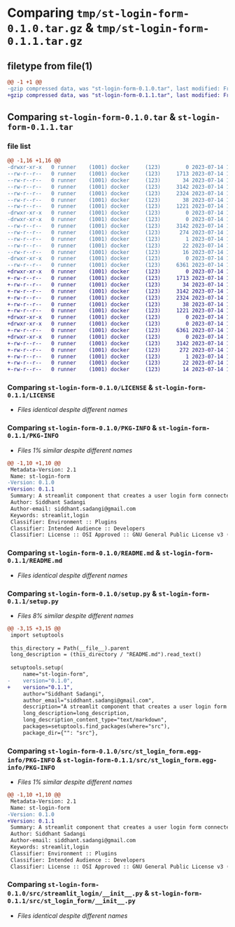 # Comparing `tmp/st-login-form-0.1.0.tar.gz` & `tmp/st-login-form-0.1.1.tar.gz`

## filetype from file(1)

```diff
@@ -1 +1 @@
-gzip compressed data, was "st-login-form-0.1.0.tar", last modified: Fri Jul 14 11:22:49 2023, max compression
+gzip compressed data, was "st-login-form-0.1.1.tar", last modified: Fri Jul 14 11:40:18 2023, max compression
```

## Comparing `st-login-form-0.1.0.tar` & `st-login-form-0.1.1.tar`

### file list

```diff
@@ -1,16 +1,16 @@
-drwxr-xr-x   0 runner    (1001) docker     (123)        0 2023-07-14 11:22:49.395494 st-login-form-0.1.0/
--rw-r--r--   0 runner    (1001) docker     (123)     1713 2023-07-14 11:22:38.000000 st-login-form-0.1.0/LICENSE
--rw-r--r--   0 runner    (1001) docker     (123)       34 2023-07-14 11:22:38.000000 st-login-form-0.1.0/MANIFEST.in
--rw-r--r--   0 runner    (1001) docker     (123)     3142 2023-07-14 11:22:49.395494 st-login-form-0.1.0/PKG-INFO
--rw-r--r--   0 runner    (1001) docker     (123)     2324 2023-07-14 11:22:38.000000 st-login-form-0.1.0/README.md
--rw-r--r--   0 runner    (1001) docker     (123)       38 2023-07-14 11:22:49.395494 st-login-form-0.1.0/setup.cfg
--rw-r--r--   0 runner    (1001) docker     (123)     1221 2023-07-14 11:22:38.000000 st-login-form-0.1.0/setup.py
-drwxr-xr-x   0 runner    (1001) docker     (123)        0 2023-07-14 11:22:49.391494 st-login-form-0.1.0/src/
-drwxr-xr-x   0 runner    (1001) docker     (123)        0 2023-07-14 11:22:49.395494 st-login-form-0.1.0/src/st_login_form.egg-info/
--rw-r--r--   0 runner    (1001) docker     (123)     3142 2023-07-14 11:22:49.000000 st-login-form-0.1.0/src/st_login_form.egg-info/PKG-INFO
--rw-r--r--   0 runner    (1001) docker     (123)      274 2023-07-14 11:22:49.000000 st-login-form-0.1.0/src/st_login_form.egg-info/SOURCES.txt
--rw-r--r--   0 runner    (1001) docker     (123)        1 2023-07-14 11:22:49.000000 st-login-form-0.1.0/src/st_login_form.egg-info/dependency_links.txt
--rw-r--r--   0 runner    (1001) docker     (123)       22 2023-07-14 11:22:49.000000 st-login-form-0.1.0/src/st_login_form.egg-info/requires.txt
--rw-r--r--   0 runner    (1001) docker     (123)       16 2023-07-14 11:22:49.000000 st-login-form-0.1.0/src/st_login_form.egg-info/top_level.txt
-drwxr-xr-x   0 runner    (1001) docker     (123)        0 2023-07-14 11:22:49.395494 st-login-form-0.1.0/src/streamlit_login/
--rw-r--r--   0 runner    (1001) docker     (123)     6361 2023-07-14 11:22:38.000000 st-login-form-0.1.0/src/streamlit_login/__init__.py
+drwxr-xr-x   0 runner    (1001) docker     (123)        0 2023-07-14 11:40:18.807236 st-login-form-0.1.1/
+-rw-r--r--   0 runner    (1001) docker     (123)     1713 2023-07-14 11:40:10.000000 st-login-form-0.1.1/LICENSE
+-rw-r--r--   0 runner    (1001) docker     (123)       34 2023-07-14 11:40:10.000000 st-login-form-0.1.1/MANIFEST.in
+-rw-r--r--   0 runner    (1001) docker     (123)     3142 2023-07-14 11:40:18.807236 st-login-form-0.1.1/PKG-INFO
+-rw-r--r--   0 runner    (1001) docker     (123)     2324 2023-07-14 11:40:10.000000 st-login-form-0.1.1/README.md
+-rw-r--r--   0 runner    (1001) docker     (123)       38 2023-07-14 11:40:18.807236 st-login-form-0.1.1/setup.cfg
+-rw-r--r--   0 runner    (1001) docker     (123)     1221 2023-07-14 11:40:10.000000 st-login-form-0.1.1/setup.py
+drwxr-xr-x   0 runner    (1001) docker     (123)        0 2023-07-14 11:40:18.807236 st-login-form-0.1.1/src/
+drwxr-xr-x   0 runner    (1001) docker     (123)        0 2023-07-14 11:40:18.807236 st-login-form-0.1.1/src/st_login_form/
+-rw-r--r--   0 runner    (1001) docker     (123)     6361 2023-07-14 11:40:10.000000 st-login-form-0.1.1/src/st_login_form/__init__.py
+drwxr-xr-x   0 runner    (1001) docker     (123)        0 2023-07-14 11:40:18.807236 st-login-form-0.1.1/src/st_login_form.egg-info/
+-rw-r--r--   0 runner    (1001) docker     (123)     3142 2023-07-14 11:40:18.000000 st-login-form-0.1.1/src/st_login_form.egg-info/PKG-INFO
+-rw-r--r--   0 runner    (1001) docker     (123)      272 2023-07-14 11:40:18.000000 st-login-form-0.1.1/src/st_login_form.egg-info/SOURCES.txt
+-rw-r--r--   0 runner    (1001) docker     (123)        1 2023-07-14 11:40:18.000000 st-login-form-0.1.1/src/st_login_form.egg-info/dependency_links.txt
+-rw-r--r--   0 runner    (1001) docker     (123)       22 2023-07-14 11:40:18.000000 st-login-form-0.1.1/src/st_login_form.egg-info/requires.txt
+-rw-r--r--   0 runner    (1001) docker     (123)       14 2023-07-14 11:40:18.000000 st-login-form-0.1.1/src/st_login_form.egg-info/top_level.txt
```

### Comparing `st-login-form-0.1.0/LICENSE` & `st-login-form-0.1.1/LICENSE`

 * *Files identical despite different names*

### Comparing `st-login-form-0.1.0/PKG-INFO` & `st-login-form-0.1.1/PKG-INFO`

 * *Files 1% similar despite different names*

```diff
@@ -1,10 +1,10 @@
 Metadata-Version: 2.1
 Name: st-login-form
-Version: 0.1.0
+Version: 0.1.1
 Summary: A streamlit component that creates a user login form connected to a Supabase DB. It lets users create a new username and password, login to an existing account, or login as an anonymous guest.
 Author: Siddhant Sadangi
 Author-email: siddhant.sadangi@gmail.com
 Keywords: streamlit,login
 Classifier: Environment :: Plugins
 Classifier: Intended Audience :: Developers
 Classifier: License :: OSI Approved :: GNU General Public License v3 (GPLv3)
```

### Comparing `st-login-form-0.1.0/README.md` & `st-login-form-0.1.1/README.md`

 * *Files identical despite different names*

### Comparing `st-login-form-0.1.0/setup.py` & `st-login-form-0.1.1/setup.py`

 * *Files 8% similar despite different names*

```diff
@@ -3,15 +3,15 @@
 import setuptools
 
 this_directory = Path(__file__).parent
 long_description = (this_directory / "README.md").read_text()
 
 setuptools.setup(
     name="st-login-form",
-    version="0.1.0",
+    version="0.1.1",
     author="Siddhant Sadangi",
     author_email="siddhant.sadangi@gmail.com",
     description="A streamlit component that creates a user login form connected to a Supabase DB. It lets users create a new username and password, login to an existing account, or login as an anonymous guest.",
     long_description=long_description,
     long_description_content_type="text/markdown",
     packages=setuptools.find_packages(where="src"),
     package_dir={"": "src"},
```

### Comparing `st-login-form-0.1.0/src/st_login_form.egg-info/PKG-INFO` & `st-login-form-0.1.1/src/st_login_form.egg-info/PKG-INFO`

 * *Files 1% similar despite different names*

```diff
@@ -1,10 +1,10 @@
 Metadata-Version: 2.1
 Name: st-login-form
-Version: 0.1.0
+Version: 0.1.1
 Summary: A streamlit component that creates a user login form connected to a Supabase DB. It lets users create a new username and password, login to an existing account, or login as an anonymous guest.
 Author: Siddhant Sadangi
 Author-email: siddhant.sadangi@gmail.com
 Keywords: streamlit,login
 Classifier: Environment :: Plugins
 Classifier: Intended Audience :: Developers
 Classifier: License :: OSI Approved :: GNU General Public License v3 (GPLv3)
```

### Comparing `st-login-form-0.1.0/src/streamlit_login/__init__.py` & `st-login-form-0.1.1/src/st_login_form/__init__.py`

 * *Files identical despite different names*


